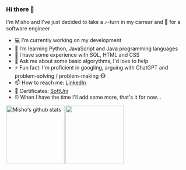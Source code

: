 ### Hi there 👋
I'm Misho and I've just decided to take a ⤴️-turn in my carrear and 🚀 for a software engineer
- 💻 I’m currently working on my development
- 🌱 I’m learning Python, JavaScript and Java programming languages
- 💪 I have some experience with SQL, HTML and CSS
- 💬 Ask me about some basic algorythms, I'd love to help
- ⚡ Fun fact: I'm proficient in googling, arguing with ChatGPT and problem-solving / problem-making 🐵
- 📫 How to reach me: [LinkedIn](https://www.linkedin.com/in/mihail-istiliyanov-95a28049/)
- 📜 Certificates: [SoftUni](https://mi6oo6im.github.io/mi6oo6im.gihub.io/)
- ⏰ When I have the time I'll add some more, that's it for now... 

<!--
**mi6oo6im/mi6oo6im** is a ✨ _special_ ✨ repository because its `README.md` (this file) appears on your GitHub profile.

Here are some ideas to get you started:

- 🔭 I’m currently working on ...
- 🌱 I’m currently learning ...
- 👯 I’m looking to collaborate on ...
- 🤔 I’m looking for help with ...
- 💬 Ask me about ...
- 📫 How to reach me: ...
- 😄 Pronouns: ...
- ⚡ Fun fact: ...
-->


<div>
  <img height="160" align="left" alt="Misho's github stats" src="https://github-readme-stats.vercel.app/api?username=mi6oo6im&show_icons=true&hide_border=true&title_color=3B88EE&icon_color=3B88EE&bg_color=9ed0f7&text_color=000000&border_color=0c1a25" />
  <img height="160" src="https://github-readme-stats.vercel.app/api/top-langs/?username=mi6oo6im&layout=compact&bg_color=9ed0f7&hide_border=true" />
</div>
